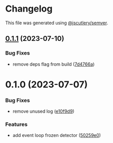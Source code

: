 # Changelog

This file was generated using [@jscutlery/semver](https://github.com/jscutlery/semver).

## [0.1.1](https://github.com/temarusanov/nx/compare/eventloop-frozen-detector-0.1.0...eventloop-frozen-detector-0.1.1) (2023-07-10)


### Bug Fixes

* remove deps flag from build ([7d4766a](https://github.com/temarusanov/nx/commit/7d4766a63260ba1cb4051569531797e6e5b9752c))



# 0.1.0 (2023-07-07)


### Bug Fixes

* remove unused log ([e10f9d9](https://github.com/temarusanov/nx/commit/e10f9d9e4460926862c018d2721ecc02dfc447a2))


### Features

* add event loop frozen detector ([50259e0](https://github.com/temarusanov/nx/commit/50259e0c41aff18ba6dd7c96fd6d9a3582e4c5ca))
